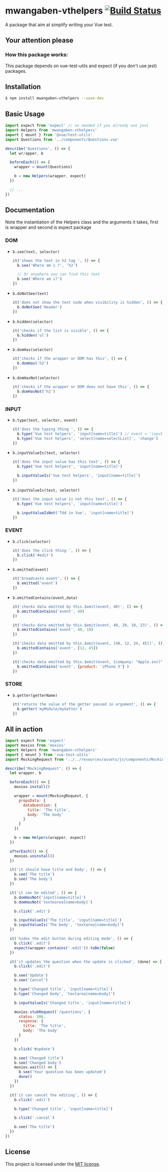 # mwangaben-vthelpers [![Build Status](https://travis-ci.org/mwangaben/mwangaben-vthelpers.svg?branch=master)](https://travis-ci.org/mwangaben/mwangaben-vthelpers)

A package that aim at simplify writing your Vue test.


## Your attention please

### How this package works:

This package depends on vue-test-utils and expect (if you don't use jest) packages.


## Installation


```bash
$ npm install mwangaben-vthelpers --save-dev
```

## Basic Usage

<!-- eslint-disable no-undef, no-unused-vars -->
```js
import expect from 'expect' // no needed if you already use jest
import Helpers from 'mwangaben-vthelpers'
import { mount } from '@vue/test-utils'
import Questions from '../components/Questions.vue'

describe('Questions', () => {
  let wr/apper, b

  beforeEach(() => {
    wrapper = mount(Questions)

    b = new Helpers(wrapper, expect)
  })

  // ...
})
```

## Documentation

 Note the instantiation of the Helpers class and the arguments it takes, first is wrapper and second is expect package

### DOM
* `b.see(text, selector)`
  <!-- eslint-disable no-undef -->
  ```js
  it('shows the text in h2 tag ', () => {
    b.see('Where am i ?', 'h2')

    // Or anywhere you can find this text
    b.see('Where am i?')
  })
  ```

* `b.doNotSee(text)`
  <!-- eslint-disable no-undef -->
  ```js
  it('does not show the text node when visibility is hidden', () => {
    b.doNotSee('Header')
  })
  ```

* `b.hidden(selector)`
  <!-- eslint-disable no-undef -->
  ```js
  it('checks if the list is visible', () => {
    b.hidden('ul')
  })
  ```

* `b.domHas(selector)`
  <!-- eslint-disable no-undef -->
  ```js
  it('checks if the wrapper or DOM has this', () => {
    b.domHas('h2')
  })
  ```

* `b.domHasNot(selector)`
  <!-- eslint-disable no-undef -->
  ```js
  it('checks if the wrapper or DOM does not have this', () => {
    b.domHasNot('h2')
  })
  ```

### INPUT
* `b.type(text, selector, event)`
  <!-- eslint-disable no-undef -->
  ```js
  it('does the typing thing ', () => {
    b.type('Vue test helpers', 'input[name=title]') // event = 'input' by default
    b.type('Vue test helpers', 'select[name=selectList]', 'change')
  })
  ```

* `b.inputValueIs(text, selector)`
  <!-- eslint-disable no-undef -->
  ```js
  it('does the input value has this text', () => {
    b.type('Vue test helpers', 'input[name=title]')

    b.inputValueIs('Vue test helpers', 'input[name=title]')
  })
  ```

* `b.inputValueIs(text, selector)`
  <!-- eslint-disable no-undef -->
  ```js
  it('does the input value is not this text', () => {
    b.type('Vue test helpers', 'input[name=title]')

    b.inputValueIsNot('Tdd in Vue', 'input[name=title]')
  })
  ```

### EVENT
* `b.click(selector)`
  <!-- eslint-disable no-undef -->
  ```js
  it('does the click thing ', () => {
    b.click('#edit')
  })
  ```

* `b.emitted(event)`
  <!-- eslint-disable no-undef -->
  ```js
  it('broadcasts event', () => {
    b.emitted('event')
  })
  ```
* `b.emittedContains(event,data)`
  <!-- eslint-disable no-undef -->
  ```js
  it('checks data emitted by this.$emit(event, 40)', () => {
    b.emittedContains('event', 40)
  })
  ```

  ```js
  it('checks data emitted by this.$emit(event, 40, 20, 10, 23)', () => {
    b.emittedContains('event', 40, 10)
  })
  ```

  ```js
  it('checks data emitted by this.$emit(event, [40, 12, 24, 45])', () => {
    b.emittedContains('event', [12, 45])
  })
  ```

  ```js
  it('checks data emitted by this.$emit(event, {company: "Apple.incl", product: "iPhone X"})', () => {
    b.emittedContains('event', {product: 'iPhone X'} )
  })
  ```

### STORE
* `b.getter(getterName)`
  <!-- eslint-disable no-undef -->
  ```js
  it('returns the value of the getter passed in argument', () => {
    b.getter('myModule/myGetter')
  })
  ```

## All in action

<!-- eslint-disable no-undef -->
```js
import expect from 'expect'
import moxios from 'moxios'
import Helpers from 'mwangaben-vthelpers'
import { mount } from 'vue-test-utils'
import MockingRequest from '../../resources/assets/js/components/MockingRequest.vue'

describe('MockingRequest', () => {
  let wrapper, b

  beforeEach(() => {
    moxios.install()

    wrapper = mount(MockingRequest, {
      propsData: {
        dataQuestion: {
          title: 'The title',
          body: 'The body'
        }
      }
    })

    b = new Helpers(wrapper, expect)
  })

  afterEach(() => {
    moxios.uninstall()
  })

  it('it should have title and body', () => {
    b.see('The title')
    b.see('The body')
  })

  it('it can be edited', () => {
    b.domHasNot('input[name=title]')
    b.domHasNot('textearea[name=body]')

    b.click('.edit')

    b.inputValueIs('The title', 'input[name=title]')
    b.inputValueIs('The body', 'textarea[name=body]')
  })

  it('hides the edit button during editing mode', () => {
    b.click('.edit')
    expect(wrapper.contains('.edit')).toBe(false)
  })

  it('it updates the question when the update is clicked', (done) => {
    b.click('.edit')

    b.see('Update')
    b.see('Cancel')

    b.type('Changed title', 'input[name=title]')
    b.type('Changed body', 'textarea[name=body]')

    b.inputValueIs('Changed title', 'input[name=title]')

    moxios.stubRequest('/questions', {
      status: 200,
      response: {
        title: 'The title',
        body: 'The body'
      }
    })

    b.click('#update')

    b.see('Changed title')
    b.see('Changed body')
    moxios.wait(() => {
      b.see('Your question has been updated')
      done()
    })
  })

  it('it can cancel the editing', () => {
    b.click('.edit')

    b.type('Changed title', 'input[name=title]')

    b.click('.cancel')

    b.see('The title')
  })
})
```


## License

This project is licensed under the [MIT license](http://opensource.org/licenses/MIT).
